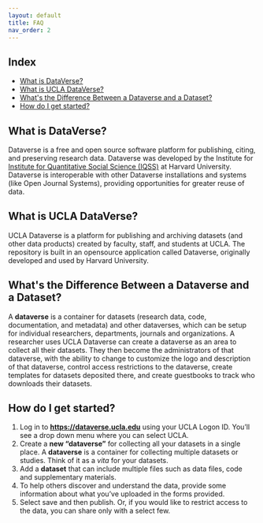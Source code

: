 ```yaml
---
layout: default
title: FAQ
nav_order: 2
---
```


## Index
- [What is DataVerse?](#what-is-dataverse)
- [What is UCLA DataVerse?](#what-is-ucla-dataverse)
- [What's the Difference Between a Dataverse and a Dataset?](#whats-the-difference-between-a-dataverse-and-a-dataset)
- [How do I get started?](#how-do-i-get-started) 


## What is DataVerse? 

 Dataverse is a free and open source software platform for publishing, citing, and preserving research data. Dataverse was developed by the Institute for [Institute for Quantitative Social Science (IQSS)](https://www.iq.harvard.edu/) at Harvard University. Dataverse is interoperable with other Dataverse installations and systems (like Open Journal Systems), providing opportunities for greater reuse of data.

## What is UCLA DataVerse?

UCLA Dataverse is a platform for publishing and archiving datasets (and other data products) created by faculty, staff, and students at UCLA.  The repository is built in an open­source application called Dataverse, originally developed and used by Harvard University.

## What's the Difference Between a Dataverse and a Dataset?

A **dataverse** is a container for datasets (research data, code, documentation, and metadata) and other dataverses, which can be setup for individual researchers, departments, journals and organizations. A researcher uses UCLA Dataverse can create a dataverse as an area to collect all their datasets. They then become the administrators of that dataverse, with the ability to change to customize the logo and description of that dataverse, control access restrictions to the dataverse, create templates for datasets deposited there, and create guestbooks to track who downloads their datasets.

## How do I get started? 

1. Log in to **<https://dataverse.ucla.edu>** using your UCLA Logon ID. You’ll see a drop down menu where you can select UCLA.
1. Create a **new “dataverse”** for collecting all your datasets in a single place. A **dataverse** is a container for collecting multiple datasets or studies. Think of it as a *vita* for your datasets.
1. Add a **dataset** that can include multiple files such as data files, code and supplementary materials.
1. To help others discover and understand the data, provide some information about what you’ve uploaded in the forms provided.
1. Select save and then publish. Or, if you would like to restrict access to the data, you can share only with a select few.



